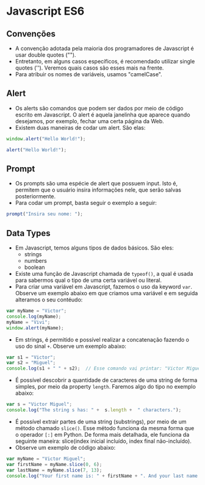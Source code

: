 # Javascript ES6

## Convenções
* A convenção adotada pela maioria dos programadores de Javascript é usar double quotes ("").
* Entretanto, em alguns casos específicos, é recomendado utilizar single quotes (''). Veremos quais casos são esses mais na frente.
* Para atribuir os nomes de variáveis, usamos "camelCase".

## Alert
* Os alerts são comandos que podem ser dados por meio de código escrito em Javascript. O alert é aquela janelinha que aparece quando desejamos, por exemplo, fechar uma certa página da Web.
* Existem duas maneiras de codar um alert. São elas:
```javascript
window.alert("Hello World!");

alert("Hello World!");
```

## Prompt
* Os prompts são uma espécie de alert que possuem input. Isto é, permitem que o usuário insira informações nele, que serão salvas posteriormente.
* Para codar um prompt, basta seguir o exemplo a seguir:
```javascript
prompt("Insira seu nome: ");
```

## Data Types
* Em Javascript, temos alguns tipos de dados básicos. São eles:
  * strings
  * numbers
  * boolean
* Existe uma função de Javascript chamada de ```typeof()```, a qual é usada para sabermos qual o tipo de uma certa variável ou literal.
* Para criar uma variável em Javascript, fazemos o uso da keyword ```var```. Observe um exemplo abaixo em que criamos uma variável e em seguida alteramos o seu contéudo:
```javascript
var myName = "Victor";
console.log(myName);
myName = "Vivi";
window.alert(myName);
```
* Em strings, é permitido e possível realizar a concatenação fazendo o uso do sinal ```+```. Observe um exemplo abaixo:
```javascript
var s1 = "Victor";
var s2 = "Miguel";
console.log(s1 + " " + s2);  // Esse comando vai printar: "Victor Miguel".
```
* É possível descobrir a quantidade de caracteres de uma string de forma simples, por meio da property ```length```.  Faremos algo do tipo no exemplo abaixo:
```javascript
var s = "Victor Miguel";
console.log("The string s has: " +  s.length +  " characters.");
```
* É possível extrair partes de uma string (substrings), por meio de um método chamado ```slice()```. Esse método funciona da mesma forma que o operador ```[:]``` em Python. De forma mais detalhada, ele funciona da seguinte maneira: slice(index inicial incluído, index final não-incluído).
* Observe um exemplo de código abaixo:
```javascript
var myName = "Victor Miguel";
var firstName = myName.slice(0, 6);
var lastName = myName.slice(7, 13);
console.log("Your first name is: " + firstName + ". And your last name is: " + lastName);
```
